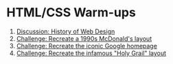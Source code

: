 # HTML/CSS Warm-ups

1.  [Discussion: History of Web Design](/handbook/curriculum/fundamentals/warm-ups/history-of-web-design)
2.  [Challenge: Recreate a 1990s McDonald's layout](/handbook/curriculum/fundamentals/warm-ups/mcdonalds)
3.  [Challenge: Recreate the iconic Google homepage](/handbook/curriculum/fundamentals/warm-ups/google)
4.  [Challenge: Recreate the infamous "Holy Grail" layout](/handbook/curriculum/fundamentals/warm-ups/holy-grail)
